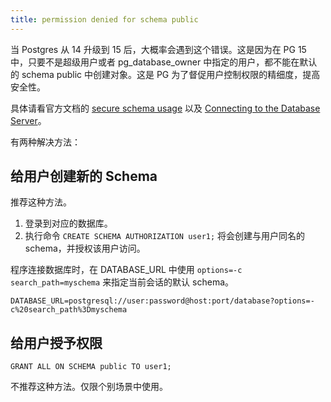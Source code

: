 ```yaml
---
title: permission denied for schema public
---
```


当 Postgres 从 14 升级到 15 后，大概率会遇到这个错误。这是因为在 PG 15 中，只要不是超级用户或者 pg_database_owner 中指定的用户，都不能在默认的 schema public 中创建对象。这是 PG 为了督促用户控制权限的精细度，提高安全性。

具体请看官方文档的 [secure schema usage](https://www.postgresql.org/docs/17/ddl-schemas.html#DDL-SCHEMAS-PATTERNS) 以及 [Connecting to the Database Server](https://www.postgresql.org/docs/17/ecpg-connect.html#ECPG-CONNECTING)。

有两种解决方法：

## 给用户创建新的 Schema

推荐这种方法。

1. 登录到对应的数据库。
2. 执行命令 `CREATE SCHEMA AUTHORIZATION user1;` 将会创建与用户同名的 schema，并授权该用户访问。

程序连接数据库时，在 DATABASE_URL 中使用 `options=-c search_path=myschema` 来指定当前会话的默认 schema。

`DATABASE_URL=postgresql://user:password@host:port/database?options=-c%20search_path%3Dmyschema`

## 给用户授予权限

`GRANT ALL ON SCHEMA public TO user1;`

不推荐这种方法。仅限个别场景中使用。
